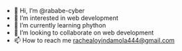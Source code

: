 - 👋 Hi, I’m @rababe-cyber
- 👀 I’m interested in web development
- 🌱 I’m currently learning phython
- 💞️ I’m looking to collaborate on web development
- 📫 How to reach me  rachealoyindamola444@gmail.com

<!---
rababe-cyber/rababe-cyber is a ✨ special ✨ repository because its `README.md` (this file) appears on your GitHub profile.
You can click the Preview link to take a look at your changes.
--->
